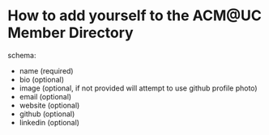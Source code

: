 # How to add yourself to the ACM@UC Member Directory

schema:

- name (required)
- bio (optional)
- image (optional, if not provided will attempt to use github profile photo)
- email (optional)
- website (optional)
- github (optional)
- linkedin (optional)
